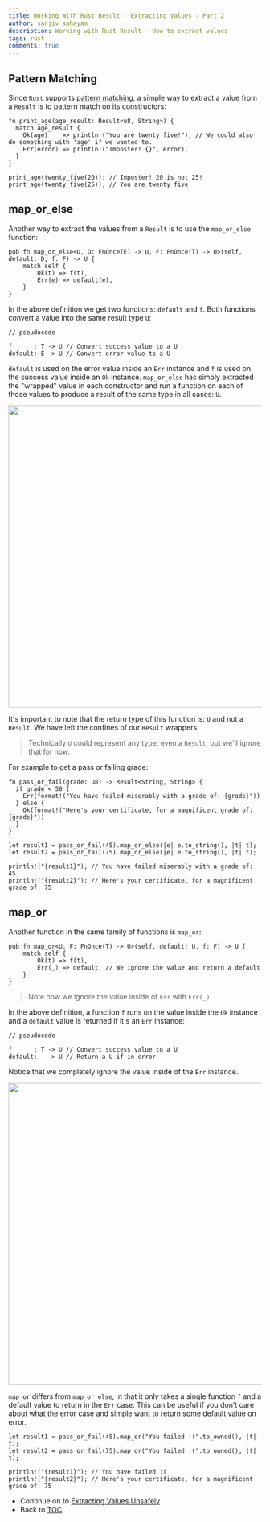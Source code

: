 ```yaml
---
title: Working With Rust Result - Extracting Values - Part 2
author: sanjiv sahayam
description: Working with Rust Result - How to extract values
tags: rust
comments: true
---
```



## Pattern Matching

Since `Rust` supports [pattern matching](https://doc.rust-lang.org/book/ch18-03-pattern-syntax.html), a simple way to extract a value from a `Result` is to pattern match on its constructors:

```{.rust .scrollx}
fn print_age(age_result: Result<u8, String>) {
  match age_result {
    Ok(age)    => println!("You are twenty five!"), // We could also do something with 'age' if we wanted to.
    Err(error) => println!("Imposter! {}", error),
  }
}

print_age(twenty_five(20)); // Imposter! 20 is not 25!
print_age(twenty_five(25)); // You are twenty five!
```

## map_or_else

Another way to extract the values from a `Result` is to use the `map_or_else` function:

```{.rust .scrollx}
pub fn map_or_else<U, D: FnOnce(E) -> U, F: FnOnce(T) -> U>(self, default: D, f: F) -> U {
    match self {
        Ok(t) => f(t),
        Err(e) => default(e),
    }
}
```

In the above definition we get two functions: `default` and `f`. Both functions convert a value into the same result type `U`:

```{.rust .scrollx}
// pseudocode

f      : T -> U // Convert success value to a U
default: E -> U // Convert error value to a U
```

 `default` is used on the error value inside an `Err` instance and `f` is used on the success value inside an `Ok` instance. `map_or_else` has simply extracted the "wrapped" value in each constructor and run a function on each of those values to produce a result of the same type in all cases: `U`.

<img src="/images/2024-01-24-working-with-rust-result/map-or-else.png" width="600" />


 It's important to note that the return type of this function is: `U` and not a `Result`. We have left the confines of our `Result` wrappers.

 > Technically `U` could represent any type, even a `Result`, but we'll ignore that for now.

For example to get a pass or failing grade:

```{.rust .scrollx}
fn pass_or_fail(grade: u8) -> Result<String, String> {
  if grade < 50 {
    Err(format!("You have failed miserably with a grade of: {grade}"))
  } else {
    Ok(format!("Here's your certificate, for a magnificent grade of: {grade}"))
  }
}

let result1 = pass_or_fail(45).map_or_else(|e| e.to_string(), |t| t);
let result2 = pass_or_fail(75).map_or_else(|e| e.to_string(), |t| t);

println!("{result1}"); // You have failed miserably with a grade of: 45
println!("{result2}"); // Here's your certificate, for a magnificent grade of: 75
```

## map_or

Another function in the same family of functions is `map_or`:

```{.rust .scrollx}
pub fn map_or<U, F: FnOnce(T) -> U>(self, default: U, f: F) -> U {
    match self {
        Ok(t) => f(t),
        Err(_) => default, // We ignore the value and return a default
    }
}
```

> Note how we ignore the value inside of `Err` with `Err(_)`.

In the above definition, a function `f` runs on the value inside the `Ok` instance and a `default` value is returned if it's an `Err` instance:

```{.rust .scrollx}
// pseudocode

f      : T -> U // Convert success value to a U
default:   -> U // Return a U if in error
```

Notice that we completely ignore the value inside of the `Err` instance.

<img src="/images/2024-01-24-working-with-rust-result/map-or.png" width="600" />

`map_or` differs from `map_or_else`, in that it only takes a single function `f` and a default value to return in the `Err` case. This can be useful if you don't care about what the error case  and simple want to return some default value on error.

```{.rust .scrollx}
let result1 = pass_or_fail(45).map_or("You failed :(".to_owned(), |t| t);
let result2 = pass_or_fail(75).map_or("You failed :(".to_owned(), |t| t);

println!("{result1}"); // You have failed :(
println!("{result2}"); // Here's your certificate, for a magnificent grade of: 75
```

- Continue on to [Extracting Values Unsafely](2024-01-24-working-with-rust-result-part-3.html)
- Back to [TOC](2024-01-24-working-with-rust-result.html)
